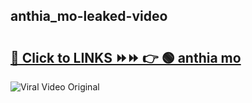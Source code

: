 
 ## anthia_mo-leaked-video 

# <h2><a href="https://clipsfans.com/anthia_mo&ref=git">🔗 Click to LINKS ⏩⏩ 👉 🟢 anthia mo </a></h2>

<a href="https://clipsfans.com/anthia_mo&ref=git" rel="nofollow" data-target="animated-image.originalLink"><img src="https://i.ibb.co.com/xMMVF88/686577567.gif" alt="Viral Video Original" style="max-width: 100%; display: inline-block;" data-target="animated-image.originalImage"></a>
